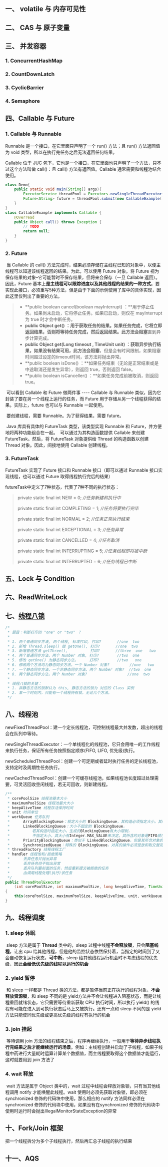 ## 一、 volatile 与 内存可见性



## 二、 CAS 与 原子变量



## 三、 并发容器

### 1. ConcurrentHashMap

### 2. CountDownLatch

### 3. CyclicBarrier

### 4. Semaphore



## 四、Callable 与 Future

### 1. Callable 与 Runnable

Runnable 是一个接口，在它里面只声明了一个 run() 方法；且 run() 方法返回值为 void 类型，所以在执行完任务之后无法返回任何结果。

Callable 位于 JUC 包下，它也是一个接口，在它里面也只声明了一个方法，只不过这个方法叫做 call()：且 call() 方法有返回值。Callable 通常需要和线程池结合使用。

```java
class Demo{
    public static void main(String[] args){
        ExecutorService threadPool = Executors.newSingleThreadExecutor();
        Future<String> future = threadPool.submit(new CallableExample());
    }
}
class CallableExample implements Callable {
	@Overread
    public Object call() throws Exception { 
		// TODO 
        return null; 
    }
}

```

### 2. Future

​		当 Callable 的 call() 方法完成时，结果必须存储在主线程已知的对象中，以便主线程可以知道该线程返回的结果。为此，可以使用 Future 对象。将 Future 视为保存结果的对象–它可能暂时不保存结果，但将来会保存（一旦 Callable 返回）。因此，Future 基本上**是主线程可以跟踪进度以及其他线程的结果的一种方式**。要实现此接口，必须重写5种方法，但是由于下面的示例使用了库中的具体实现，因此这里仅列出了重要的方法。

> - **public boolean cancel(boolean mayInterrupt) ：**用于停止任务。如果尚未启动，它将停止任务。如果已启动，则仅在 mayInterrupt 为 true 时才会中断任务。
> - **public Object get() ：**用于获取任务的结果。如果任务完成，它将立即返回结果，否则将等待任务完成，然后返回结果。此方法会**阻塞**直到异步计算完成。
> - **public Object get(Long timeout , TimeUnit unit) ：**获取异步执行结果，如果没有结果可用，此方法会**阻塞**，但是会有时间限制，如果阻塞时间超过设定的timeout时间，该方法将抛出异常。
> - **public boolean isDone() ：**如果任务结束（无论是正常结束或是中途取消还是发生异常），则返回 true，否则返回 false。
> - **public boolean isCanceller() ：**如果任务完成前被取消，则返回 true。

​		可以看到 Callable 和 Future 做两件事 ---- Callable 与 Runnable 类似，因为它封装了要在另一个线程上运行的任务，而 Future 用于存储从另一个线程获得的结果。实际上，future 也可以与 Runnable 一起使用。

​		要创建线程，需要 Runnable。为了获得结果，需要 future。

​		Java 库具有具体的 FutureTask 类型，该类型实现 Runnable 和 Future，并方便地将两种功能组合在一起。
​		可以通过为其构造函数提供 Callable 来创建 FutureTask。然后，将 FutureTask 对象提供给 Thread 的构造函数以创建 Thread 对象。因此，间接地使用 Callable 创建线程。

### 3. FutureTask

FutureTask 实现了 Future 接口和 Runnable 接口（即可以通过 Runnable 接口实现线程，也可以通过 Future 取得线程执行完后的结果）

futureTask中定义了7种状态，代表了7种不同的执行状态：

> private static final int NEW                  = 0; *//任务新建和执行中* 
>
> private static final int COMPLETING   = 1; *//任务将要执行完毕* 
>
> private static final int NORMAL           = 2; *//任务正常执行结束* 
>
> private static final int EXCEPTIONAL   = 3; *//任务异常* 
>
> private static final int CANCELLED       = 4; *//任务取消* 
>
> private static final int INTERRUPTING = 5; *//任务线程即将被中断* 
>
> private static final int INTERRUPTED   = 6; *//任务线程已中断*



## 五、Lock 与 Condition



## 六、ReadWriteLock



## 七、[线程八锁](https://www.cnblogs.com/shamao/p/11045282.html)

```Java
/*
 * 题目：判断打印的 "one" or "two" ？
 * 
 * 1. 两个普通同步方法, 两个线程, 标准打印, 打印?       //one  two
 * 2. 新增 Thread.sleep() 给 getOne(), 打印?       //one  two
 * 3. 新增普通方法 getThree(),          打印?       //three  one   two
 * 4. 两个普通同步方法，两个 Number 对象, 打印?        //two  one
 * 5. 修改 getOne() 为静态同步方法，     打印?        //two   one
 * 6. 修改两个方法均为静态同步方法，一个 Number 对象?         //one   two
 * 7. 一个静态同步方法，一个非静态同步方法，两个 Number 对象?  //two  one
 * 8. 两个静态同步方法，两个 Number 对象?                  //one  two
 * 
 * 线程八锁的关键：
 * 1. 非静态方法的锁默认为 this, 静态方法的锁为 对应的 Class 实例
 * 2. 某一个时刻内，只能有一个线程持有锁，无论几个方法。
 */
```



## 八、线程池

newFixedThreadPool：建一个定长线程池，可控制线程最大并发数，超出的线程会在队列中等待。

newSingleThreadExecutor：一个单线程化的线程池，它只会用唯一的工作线程来执行任务，保证所有任务按照指定顺序(FIFO, LIFO, 优先级)执行。

newScheduledThreadPool：创建一个可定期或者延时执行任务的定长线程池，支持定时及周期性任务执行。 

newCachedThreadPool：创建一个可缓存线程池，如果线程池长度超过处理需要，可灵活回收空闲线程，若无可回收，则新建线程。

```java
/**
 * corePoolSize 线程池基本大小
 * maximumPoolSize 线程池最大大小
 * keepAliveTime 线程存活保持时间
 * unit 时间单位
 * workQueue 任务队列
 * 		ArrayBlockingQueue：规定大小的 BlockingQueue，其构造必须指定大小。其所含的对象是FIFO顺序排序的。
 * 		LinkedBlockingQueue：大小不固定的 BlockingQueue，
 *			若其构造时指定大小，生成的BlockingQueue有大小限制，
 *			不指定大小，其大小有Integer.MAX_VALUE来决定。其所含的对象是FIFO顺序排序的。
 *      PriorityBlockingQueue：类似于 LinkedBlockingQueue，但是其所含对象的排序不是FIFO，而是依据对象的自然顺序或者构造函数的Comparator决定。
 * 		SynchronizedQueue：特殊的 BlockingQueue，对其的操作必须是放和取交替完成。
 * threadFactory 线程线程工厂
 * handler 线程饱和/拒绝策略
 * 		丢弃任务并抛出异常
 * 		丢弃任务但不抛出异常
 * 		丢弃队列最前面的任务，然后重新提交被拒绝的任务
 * 		由调用线程处理(执行)该任务
 */
public ThreadPoolExecutor
    (int corePoolSize, int maximumPoolSize, long keepAliveTime, TimeUnit unit, BlockingQueue<Runnable> workQueue) 
{
    this(corePoolSize, maximumPoolSize, keepAliveTime, unit, workQueue, Executors.defaultThreadFactory(), defaultHandler);
}
```



## 九、线程调度

### 1. sleep 休眠

​		sleep 方法是属于 **Thread** 类中的，sleep 过程中线程**不会释放锁**，只会**阻塞线程**，让出 cpu 给其他线程，但是他的监控状态依然保持着，当指定的时间到了又会自动恢复运行状态，**可中断**，sleep 给其他线程运行机会时不考虑线程的优先级，因此**会给低优先级的线程以运行的机会**

### 2. yield 暂停

​		和 sleep 一样都是 Thread 类的方法，都是暂停当前正在执行的线程对象，**不会释放资源锁**，和 sleep 不同的是 yield方法并不会让线程进入阻塞状态，而是让线程重回就绪状态，它只需要等待重新获取 CPU 执行时间，所以执行 yield() 的线程有可能在进入到可执行状态后马上又被执行。还有一点和 sleep 不同的是 yield 方法只能使同优先级或更高优先级的线程有执行的机会

### 3. join 挂起

​		等待调用 join 方法的线程结束之后，程序再继续执行，一般用于**等待异步线程执行完结果之后才能继续运行的场景**。例如：主线程创建并启动了子线程，如果子线程中药进行大量耗时运算计算某个数据值，而主线程要取得这个数据值才能运行，这时就要用到 join 方法了

### 4. wait 释放

​		wait 方法是属于 Object 类中的，wait 过程中线程会释放对象锁，只有当其他线程调用 notify 才能唤醒此线程。wait 使用时必须先获取对象锁，即必须在 synchronized 修饰的代码块中使用，那么相应的 notify 方法同样必须在 synchronized 修饰的代码块中使用，如果没有在synchronized 修饰的代码块中使用时运行时会抛出IllegalMonitorStateException的异常


## 十、Fork/Join 框架

把一个线程拆分为多个子线程执行，然后再汇总子线程的执行结果



## 十一、AQS